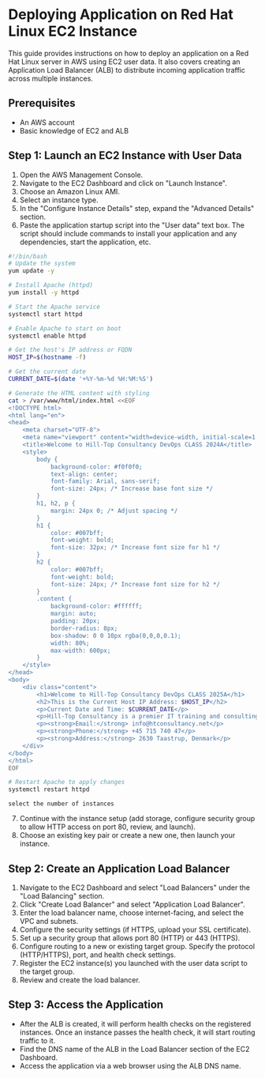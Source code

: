 # Deploying Application on Red Hat Linux EC2 Instance

This guide provides instructions on how to deploy an application on a Red Hat Linux server in AWS using EC2 user data. It also covers creating an Application Load Balancer (ALB) to distribute incoming application traffic across multiple instances.

## Prerequisites

- An AWS account
- Basic knowledge of EC2 and ALB

## Step 1: Launch an EC2 Instance with User Data

1. Open the AWS Management Console.
2. Navigate to the EC2 Dashboard and click on "Launch Instance".
3. Choose an Amazon Linux AMI.
4. Select an instance type.
5. In the "Configure Instance Details" step, expand the "Advanced Details" section.
6. Paste the application startup script into the "User data" text box. The script should include commands to install your application and any dependencies, start the application, etc.
```bash
#!/bin/bash
# Update the system
yum update -y

# Install Apache (httpd)
yum install -y httpd

# Start the Apache service
systemctl start httpd

# Enable Apache to start on boot
systemctl enable httpd

# Get the host's IP address or FQDN
HOST_IP=$(hostname -f)

# Get the current date
CURRENT_DATE=$(date '+%Y-%m-%d %H:%M:%S')

# Generate the HTML content with styling
cat > /var/www/html/index.html <<EOF
<!DOCTYPE html>
<html lang="en">
<head>
    <meta charset="UTF-8">
    <meta name="viewport" content="width=device-width, initial-scale=1.0">
    <title>Welcome to Hill-Top Consultancy DevOps CLASS 2024A</title>
    <style>
        body {
            background-color: #f0f0f0;
            text-align: center;
            font-family: Arial, sans-serif;
            font-size: 24px; /* Increase base font size */
        }
        h1, h2, p {
            margin: 24px 0; /* Adjust spacing */
        }
        h1 {
            color: #007bff;
            font-weight: bold;
            font-size: 32px; /* Increase font size for h1 */
        }
        h2 {
            color: #007bff;
            font-weight: bold;
            font-size: 24px; /* Increase font size for h2 */
        }
        .content {
            background-color: #ffffff;
            margin: auto;
            padding: 20px;
            border-radius: 8px;
            box-shadow: 0 0 10px rgba(0,0,0,0.1);
            width: 80%;
            max-width: 600px;
        }
    </style>
</head>
<body>
    <div class="content">
        <h1>Welcome to Hill-Top Consultancy DevOps CLASS 2025A</h1>
        <h2>This is the Current Host IP Address: $HOST_IP</h2>
        <p>Current Date and Time: $CURRENT_DATE</p>
        <p>Hill-Top Consultancy is a premier IT training and consulting firm that was founded with the vision of empowering professionals and organizations by providing them with cutting-edge skills in DevOps, Cloud Computing, and Software Development. Our ethos is built on the foundation of continuous learning and innovation, which we believe are essential in navigating the ever-evolving technology landscape.</p>
        <p><strong>Email:</strong> info@htconsultancy.net</p>
        <p><strong>Phone:</strong> +45 715 740 47</p>
        <p><strong>Address:</strong> 2630 Taastrup, Denmark</p>
    </div>
</body>
</html>
EOF

# Restart Apache to apply changes
systemctl restart httpd
```
`select the number of instances`

7. Continue with the instance setup (add storage, configure security group to allow HTTP access on port 80, review, and launch).
8. Choose an existing key pair or create a new one, then launch your instance.

## Step 2: Create an Application Load Balancer

1. Navigate to the EC2 Dashboard and select "Load Balancers" under the "Load Balancing" section.
2. Click "Create Load Balancer" and select "Application Load Balancer".
3. Enter the load balancer name, choose internet-facing, and select the VPC and subnets.
4. Configure the security settings (if HTTPS, upload your SSL certificate).
5. Set up a security group that allows port 80 (HTTP) or 443 (HTTPS).
6. Configure routing to a new or existing target group. Specify the protocol (HTTP/HTTPS), port, and health check settings.
7. Register the EC2 instance(s) you launched with the user data script to the target group.
8. Review and create the load balancer.

## Step 3: Access the Application

- After the ALB is created, it will perform health checks on the registered instances. Once an instance passes the health check, it will start routing traffic to it.
- Find the DNS name of the ALB in the Load Balancer section of the EC2 Dashboard.
- Access the application via a web browser using the ALB DNS name. 
